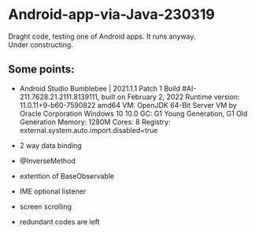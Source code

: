 # Android-app-via-Java-230319

Draght code, testing one of Android apps. It runs anyway.  
Under constructing.

## Some points:
- Android Studio Bumblebee | 2021.1.1 Patch 1
Build #AI-211.7628.21.2111.8139111, built on February 2, 2022
Runtime version: 11.0.11+9-b60-7590822 amd64
VM: OpenJDK 64-Bit Server VM by Oracle Corporation
Windows 10 10.0
GC: G1 Young Generation, G1 Old Generation
Memory: 1280M
Cores: 8
Registry: external.system.auto.import.disabled=true

- 2 way data binding
- @InverseMethod
- extention of BaseObservable
- IME optional listener
- screen scrolling
- redundant codes are left 
